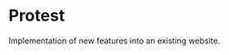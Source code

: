 <!--
  id: 2626
  slug: protest
  type: fortpolio
  categories: JavaScript, frontend, HTML/CSS, backend
  tags: CSS, JavaScript, Wordpress
  clients: Build In Amsterdam
  collaboration: 
  prizes: 
  images: 
  inCv: false
  inPortfolio: false
  dateFrom: 2014-09-19
  dateTo: 2014-09-26
-->

# Protest

<p>Implementation of new features into an existing website.</p>

